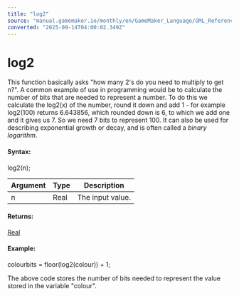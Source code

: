 ```yaml
---
title: "log2"
source: "manual.gamemaker.io/monthly/en/GameMaker_Language/GML_Reference/Maths_And_Numbers/Number_Functions/log2.htm"
converted: "2025-09-14T04:00:02.349Z"
---
```


# log2

This function basically asks "how many 2's do you need to multiply to get n?". A common example of use in programming would be to calculate the number of bits that are needed to represent a number. To do this we calculate the log2(x) of the number, round it down and add 1 - for example log2(100) returns 6.643856, which rounded down is 6, to which we add one and it gives us 7. So we need 7 bits to represent 100. It can also be used for describing exponential growth or decay, and is often called a _binary logarithm_.

#### Syntax:

log2(n);

| Argument | Type | Description |
| --- | --- | --- |
| n | Real | The input value. |

#### Returns:

[Real](../../../GML_Overview/Data_Types.md)

#### Example:

colourbits = floor(log2(colour)) + 1;

The above code stores the number of bits needed to represent the value stored in the variable "colour".
